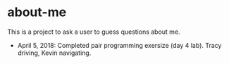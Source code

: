 # about-me
This is a project to ask a user to guess questions about me.

- April 5, 2018: Completed pair programming exersize (day 4 lab). Tracy driving, Kevin navigating.
